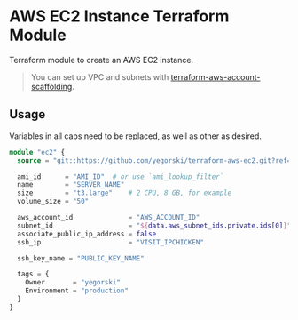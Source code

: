 # AWS EC2 Instance Terraform Module

Terraform module to create an AWS EC2 instance.

> You can set up VPC and subnets with [terraform-aws-account-scaffolding][].

## Usage

Variables in all caps need to be replaced, as well as other as desired.

```terraform
module "ec2" {
  source = "git::https://github.com/yegorski/terraform-aws-ec2.git?ref=master"

  ami_id      = "AMI_ID"  # or use `ami_lookup_filter`
  name        = "SERVER_NAME"
  size        = "t3.large"    # 2 CPU, 8 GB, for example
  volume_size = "50"

  aws_account_id              = "AWS_ACCOUNT_ID"
  subnet_id                   = "${data.aws_subnet_ids.private.ids[0]}"
  associate_public_ip_address = false
  ssh_ip                      = "VISIT_IPCHICKEN"

  ssh_key_name = "PUBLIC_KEY_NAME"

  tags = {
    Owner       = "yegorski"
    Environment = "production"
  }
}
```

[terraform-aws-account-scaffolding]: https://github.com/yegorski/terraform-aws-account-scaffolding
